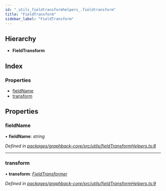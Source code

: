 ```yaml
---
id: "_utils_fieldtransformhelpers_.fieldtransform"
title: "FieldTransform"
sidebar_label: "FieldTransform"
---
```


## Hierarchy

* **FieldTransform**

## Index

### Properties

* [fieldName](_utils_fieldtransformhelpers_.fieldtransform.md#fieldname)
* [transform](_utils_fieldtransformhelpers_.fieldtransform.md#transform)

## Properties

###  fieldName

• **fieldName**: *string*

*Defined in [packages/graphback-core/src/utils/fieldTransformHelpers.ts:8](https://github.com/aerogear/graphback/blob/63664df15/packages/graphback-core/src/utils/fieldTransformHelpers.ts#L8)*

___

###  transform

• **transform**: *[FieldTransformer](../modules/_utils_fieldtransformhelpers_.md#fieldtransformer)*

*Defined in [packages/graphback-core/src/utils/fieldTransformHelpers.ts:9](https://github.com/aerogear/graphback/blob/63664df15/packages/graphback-core/src/utils/fieldTransformHelpers.ts#L9)*
